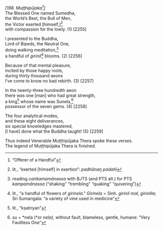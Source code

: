 *\[198. Muṭṭhipūjaka*[^1]*\]*  
The Blessed One named Sumedha,  
the World’s Best, the Bull of Men,  
the Victor exerted \[himself,\][^2]  
with compassion for the lowly. (1) \[2255\]

I presented to the Buddha,  
Lord of Bipeds, the Neutral One,  
doing walking meditation,[^3]  
a handful of *girinil*[^4] blooms. (2) \[2256\]

Because of that mental pleasure,  
incited by those happy roots,  
during thirty thousand aeons  
I’ve come to know no bad rebirth. (3) \[2257\]

In the twenty-three hundredth aeon  
there was one \[man\] who had great strength,  
a king[^5] whose name was Sunela,[^6]  
possessor of the seven gems. (4) \[2258\]

The four analytical modes,  
and these eight deliverances,  
six special knowledges mastered,  
\[I have\] done what the Buddha taught! (5) \[2259\]

Thus indeed Venerable Muṭṭhipūjaka Thera spoke these verses.  
The legend of Muṭṭhipūjaka Thera is finished.  
[^1]: “Offerer of a Handful”  
[^2]: lit., “exerted \[himself\] in exertion”: *padhānaŋ padahī*  
[^3]: reading *caṅkamamānassa* with BJTS (and PTS alt.) for PTS
    *kampamānassa* (“shaking” “trembling" “quaking” “quivering”)  
[^4]: lit., “a handful of flowers of *girinela*.” *Girinela* = Sinh.
    *girinil mal, girinilla;* Sri Sumangala: “a variety of vine used in
    medicine”  
[^5]: lit., “kṣatriyan”  
[^6]: *su* + *nela (*or *neḷa),* without fault, blameless, gentle,
    humane: “Very Faultless One”
